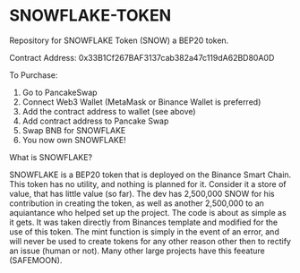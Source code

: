 # SNOWFLAKE-TOKEN
Repository for SNOWFLAKE Token (SNOW) a BEP20 token.

Contract Address: 0x33B1Cf267BAF3137cab382a47c119dA62BD80A0D

To Purchase:
1. Go to PancakeSwap
2. Connect Web3 Wallet (MetaMask or Binance Wallet is preferred)
3. Add the contract address to wallet (see above)
4. Add contract address to Pancake Swap
5. Swap BNB for SNOWFLAKE
6. You now own SNOWFLAKE!

What is SNOWFLAKE?

SNOWFLAKE is a BEP20 token that is deployed on the Binance Smart Chain. This token has no utility, and nothing is planned for it. Consider it a store of value, that has little value (so far). The dev has 2,500,000 SNOW for his contribution in creating the token, as well as another 2,500,000 to an aquiantance who helped set up the project. The code is about as simple as it gets. It was taken directly from Binances template and modified for the use of this token. The mint function is simply in the event of an error, and will never be used to create tokens for any other reason other then to rectify an issue (human or not). Many other large projects have this feeature (SAFEMOON).
